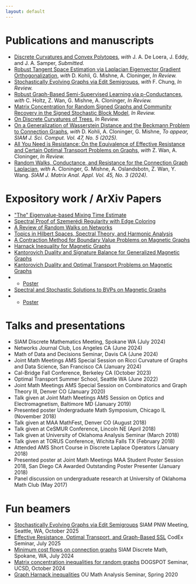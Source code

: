 ```yaml
---
layout: default
---
```


# Publications and manuscripts

* [Discrete Curvatures and Convex Polytopes](https://arxiv.org/abs/2510.11894), _with_ J. A. De Loera, J. Eddy, and J. A. Samper, _Submitted._
* [Robust Tangent Space Estimation via Laplacian Eigenvector Gradient Orthogonalization](https://arxiv.org/abs/2510.02308), _with_ D. Kohli, G. Mishne, A. Cloninger, _In Review._
* [Stochastically Evolving Graphs via Edit Semigroups](https://arxiv.org/abs/2509.19678), _with_ F. Chung, _In Review._
* [Robust Graph-Based Semi-Supervised Learning via p-Conductances](https://arxiv.org/abs/2502.08873), _with_ C. Holtz, Z. Wan, G. Mishne, A. Cloninger, _In Review._
* [Matrix Concentration for Random Signed Graphs and Community Recovery in the Signed Stochastic Block Model](https://arxiv.org/abs/2412.20620), _In Review._
* [On Discrete Curvatures of Trees](https://arxiv.org/abs/2412.20661), _In Review._
* [On a Generalization of Wasserstein Distance and the Beckmann Problem to Connection Graphs](https://arxiv.org/abs/2312.10295), _with_ D. Kohli, A. Cloninger, G. Mishne, _To appear, SIAM J. Sci. Comput. Vol. 47, No. 5 (2025)._ 
* [All You Need is Resistance: On the Equivalence of Effective Resistance and Certain Optimal Transport Problems on Graphs](https://arxiv.org/abs/2404.15261), _with_ Z. Wan, A. Cloninger, _In Review._
* [Random Walks, Conductance, and Resistance for the Connection Graph Laplacian](https://arxiv.org/abs/2308.09690), _with_ A. Cloninger, G. Mishne, A. Oslandsbotn, Z. Wan, Y. Wang. _SIAM J. Matrix Anal. Appl. Vol. 45, No. 3 (2024)._

# Expository work / ArXiv Papers

* ["The" Eigenvalue-based Mixing Time Estimate](assets/papers/the_mixing_time.pdf)
* [Spectral Proof of Szemerédi Regularity with Edge Coloring](/assets/papers/on_szemeredi_regularity.pdf)
* [A Review of Random Walks on Networks](/assets/papers/random_walks.pdf)
* [Topics in Hilbert Spaces, Spectral Theory, and Harmonic Analysis](/assets/papers/spectral_theorems.pdf)
* [A Contraction Method for Boundary Value Problems on Magnetic Graphs](/assets/papers/bvps_contraction.pdf)
* [Harnack Inequality for Magnetic Graphs](/assets/papers/harnack_inequality.pdf)
* [Kantorovich Duality and Signature Balance for Generalized Magnetic Graphs](/assets/papers/grl_duality_balance.pdf)
* [Kantorovich Duality and Optimal Transport Problems on Magnetic Graphs](/assets/papers/magnetic_KD.pdf)
* * [Poster](/assets/papers/magnetic_OT_poster.pdf)
* [Spectral and Stochastic Solutions to BVPs on Magnetic Graphs](/assets/papers/magnetic_BVPs.pdf)
* * [Poster](/assets/papers/Magnetic_BVPs_Poster.pdf)

# Talks and presentations

* SIAM Discrete Mathematics Meeting, Spokane WA (July 2024)
* Networks Journal Club, Los Angeles CA (June 2024)
* Math of Data and Decisions Seminar, Davis CA (June 2024)
* Joint Math Meetings AMS Special Session on Ricci Curvature of Graphs and Data Science, San Francisco CA (January 2024)
* Cal-Bridge Fall Conference, Berkeley CA (October 2023)
* Optimal Transport Summer School, Seattle WA (June 2022)
* Joint Math Meetings AMS Special Session on Combinatorics and Graph Theory III, Denver CO (January 2020)
* Talk given at Joint Math Meetings AMS Session on Optics and Electromagnetism, Baltimore MD (January 2019)
* Presented poster Undergraduate Math Symposium, Chicago IL (November 2018)
* Talk given at MAA MathFest, Denver CO (August 2018)
* Talk given at CeSMUR Conference, Lincoln NE (April 2018)
* Talk given at University of Oklahoma Analysis Seminar (March 2018)
* Talk given at TORUS Conference, Wichita Falls TX (February 2018)
* Attended AMS Short Course in Discrete Laplace Operators (January 2018)
* Presented poster at Joint Math Meetings MAA Student Poster Session 2018, San Diego CA Awarded Outstanding Poster Presenter (January 2018)
* Panel discussion on undergraduate research at University of Oklahoma Math Club (May 2017)

# Fun beamers

* [Stochastically Evolving Graphs via Edit Semigroups](/assets/beamers/edit_semigroups.pdf) SIAM PNW Meeting, Seattle, WA, October 2025
* [Effective Resistance, Optimal Transport, and Graph-Based SSL](/assets/beamers/slides_resistance_transport.pdf) CodEx Seminar, July 2025
* [Minimum cost flows on connection graphs](/assets/beamers/slides_w1_connection_graphs.pdf) SIAM Discrete Math, Spokane, WA, July 2024
* [Matrix concentration inequalities for random graphs](/assets/beamers/slides_matrix_concentration_2-1.pdf) DOGSPOT Seminar, UCSD, October 2024
* [Graph Harnack inequalities](/assets/beamers/harnack_inequality_beamer.pdf) OU Math Analysis Seminar, Spring 2020

